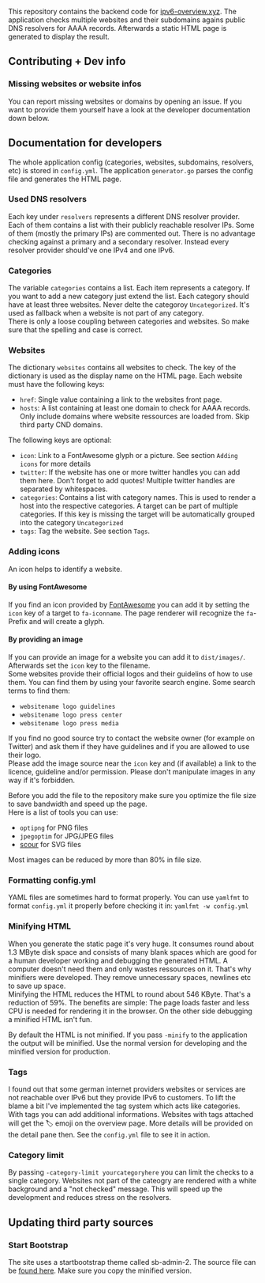 This repository contains the backend code for [ipv6-overview.xyz](https://ipv6-overview.xyz). The application checks multiple websites and their subdomains agains public DNS resolvers for AAAA records. Afterwards a static HTML page is generated to display the result.

## Contributing + Dev info

### Missing websites or website infos

You can report missing websites or domains by opening an issue. If you want to provide them yourself have a look at the developer documentation down below.

## Documentation for developers

The whole application config (categories, websites, subdomains, resolvers, etc) is stored in `config.yml`. The application `generator.go` parses the config file and generates the HTML page.

### Used DNS resolvers

Each key under `resolvers` represents a different DNS resolver provider. Each of them contains a list with their publicly reachable resolver IPs. Some of them (mostly the primary IPs) are commented out. There is no advantage checking against a primary and a secondary resolver. Instead every resolver provider should've one IPv4 and one IPv6.

### Categories

The variable `categories` contains a list. Each item represents a category. If you want to add a new category just extend the list. Each category should have at least three websites. Never delte the categoroy `Uncategorized`. It's used as fallback when a website is not part of any category.   
There is only a loose coupling between categories and websites. So make sure that the spelling and case is correct.

### Websites

The dictionary `websites` contains all websites to check. The key of the dictionary is used as the display name on the HTML page. Each website must have the following keys:

- `href`: Single value containing a link to the websites front page.
- `hosts`: A list containing at least one domain to check for AAAA records. Only include domains where website ressources are loaded from. Skip third party CND domains.

The following keys are optional:

- `icon`: Link to a FontAwesome glyph or a picture. See section `Adding icons` for more details
- `twitter`: If the website has one or more twitter handles you can add them here. Don't forget to add quotes! Multiple twitter handles are separated by whitespaces.
- `categories`: Contains a list with category names. This is used to render a host into the respective categories. A target can be part of multiple categories. If this key is missing the target will be automatically grouped into the category `Uncategorized`
- `tags`: Tag the website. See section `Tags`.

### Adding icons

An icon helps to identify a website.

#### By using FontAwesome

If you find an icon provided by [FontAwesome](https://fontawesome.com/icons?d=gallery&s=brands) you can add it by setting the `icon` key of a target to `fa-iconname`. The page renderer will recognize the `fa`-Prefix and will create a glyph.

#### By providing an image

If you can provide an image for a website you can add it to `dist/images/`. Afterwards set the `icon` key to the filename.   
Some websites provide their official logos and their guidelins of how to use them. You can find them by using your favorite search engine. Some search terms to find them:

- `websitename logo guidelines`
- `websitename logo press center`
- `websitename logo press media`

If you find no good source try to contact the website owner (for example on Twitter) and ask them if they have guidelines and if you are allowed to use their logo.   
Please add the image source near the `icon` key and (if available) a link to the licence, guideline and/or permission. Please don't manipulate images in any way if it's forbidden.

Before you add the file to the repository make sure you optimize the file size to save bandwidth and speed up the page.   
Here is a list of tools you can use:

- `optipng` for PNG files
- `jpegoptim` for JPG/JPEG files
- [scour](https://github.com/scour-project/scour) for SVG files

Most images can be reduced by more than 80% in file size.

### Formatting config.yml

YAML files are sometimes hard to format properly. You can use `yamlfmt` to format `config.yml` it properly before checking it in: `yamlfmt -w config.yml`

### Minifying HTML

When you generate the static page it's very huge. It consumes round about 1.3 MByte disk space and consists of many blank spaces which are good for a human developer working and debugging the generated HTML. A computer doesn't need them and only wastes ressources on it. That's why minifiers were developed. They remove unnecessary spaces, newlines etc to save up space.   
Minifying the HTML reduces the HTML to round about 546 KByte. That's a reduction of 59%. The benefits are simple: The page loads faster and less CPU is needed for rendering it in the browser. On the other side debugging a minified HTML isn't fun.

By default the HTML is not minified. If you pass `-minify` to the application the output will be minified. Use the normal version for developing and the minified version for production.

### Tags

I found out that some german internet providers websites or services are not reachable over IPv6 but they provide IPv6 to customers. To lift the blame a bit I've implemented the tag system which acts like categories. With tags you can add additional informations. Websites with tags attached will get the 🏷️ emoji on the overview page. More details will be provided on the detail pane then. See the `config.yml` file to see it in action.

### Category limit

By passing `-category-limit yourcategoryhere` you can limit the checks to a single category. Websites not part of the cateogry are rendered with a white background and a "not checked" message. This will speed up the development and reduces stress on the resolvers.

## Updating third party sources

### Start Bootstrap

The site uses a startbootstrap theme called sb-admin-2. The source file can be [found here](https://startbootstrap.com/themes/sb-admin-2/). Make sure you copy the minified version.
